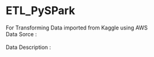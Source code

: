 # ETL_PySPark
For Transforming Data imported from Kaggle using AWS <br> Data Sorce : </br>
<br> Data Description : </br>

